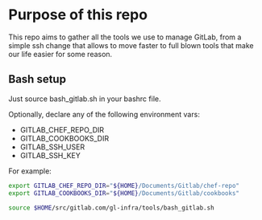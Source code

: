 # Purpose of this repo

This repo aims to gather all the tools we use to manage GitLab, from a simple ssh change that allows to move faster to full blown tools that make our life easier for some reason.

## Bash setup

Just source bash_gitlab.sh in your bashrc file.

Optionally, declare any of the following environment vars:
- GITLAB_CHEF_REPO_DIR
- GITLAB_COOKBOOKS_DIR
- GITLAB_SSH_USER
- GITLAB_SSH_KEY

For example:

```sh
export GITLAB_CHEF_REPO_DIR="${HOME}/Documents/Gitlab/chef-repo"
export GITLAB_COOKBOOKS_DIR="${HOME}/Documents/Gitlab/cookbooks"

source $HOME/src/gitlab.com/gl-infra/tools/bash_gitlab.sh
```
